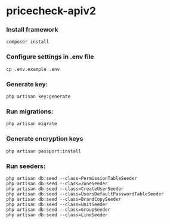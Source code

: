 # pricecheck-apiv2

### Install framework
`composer install`

### Configure settings in .env file
`cp .env.example .env`

### Generate key: 

`php artisan key:generate`

### Run migrations:

`php artisan migrate`

### Generate encryption keys

`php artisan passport:install`

### Run seeders:
```
php artisan db:seed --class=PermissionTableSeeder
php artisan db:seed --class=ZoneSeeder
php artisan db:seed --class=CreateUserSeeder
php artisan db:seed --class=UsersDefaultPasswordTableSeeder
php artisan db:seed --class=BrandCopySeeder
php artisan db:seed --class=UnitSeeder
php artisan db:seed --class=GroupSeeder
php artisan db:seed --class=LineSeeder
```
